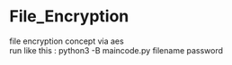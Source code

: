 # File_Encryption

file encryption concept via aes <br>
run like this : python3 -B maincode.py filename password
